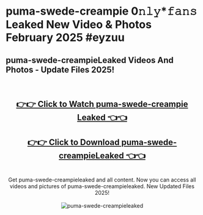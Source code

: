 # puma-swede-creampie 0𝚗𝚕𝚢*𝚏𝚊𝚗𝚜 Leaked New Video & Photos February 2025 #eyzuu

<h2>puma-swede-creampieLeaked Videos And Photos - Update Files 2025!</h2>
<br>
<div align="center">
<h2><a href="https://mediaupload.pro?title=puma-swede-creampie&ref=11F" rel="nofollow">👉👉 Click to Watch puma-swede-creampie Leaked 👈👈</a></h2>
<h2><a href="https://mediaupload.pro?title=puma-swede-creampie&ref=11F" rel="nofollow">👉👉 Click to Download puma-swede-creampieLeaked 👈👈</a></h2>
<br>
Get puma-swede-creampieleaked and all content. Now you can access all videos and pictures of puma-swede-creampieleaked. New Updated Files 2025!
<br>
<br>
<a href="https://mediaupload.pro?title=puma-swede-creampie&ref=11F" rel="nofollow" data-target="animated-image.originalLink"><img src="https://i.ibb.co/Gkj2r4b/banner.png" alt="puma-swede-creampieleaked" style="max-width: 100%; display: inline-block;" data-target="animated-image.originalImage"></a>
</div>
<br>


